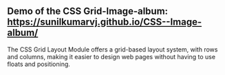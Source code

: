 ## Demo of the CSS Grid-Image-album: https://sunilkumarvj.github.io/CSS--Image-album/
  The CSS Grid Layout Module offers a grid-based layout system, with rows and columns, 
  making it easier to design web pages without having to use floats and positioning.
